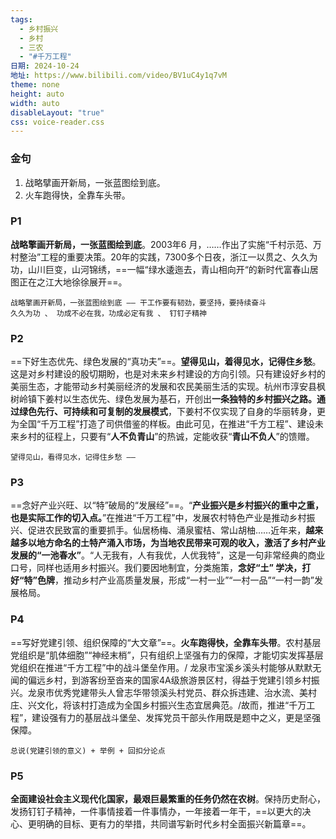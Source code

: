 ```yaml
---
tags:
  - 乡村振兴
  - 乡村
  - 三农
  - "#千万工程"
日期: 2024-10-24
地址: https://www.bilibili.com/video/BV1uC4y1q7vM
theme: none
height: auto
width: auto
disableLayout: "true"
css: voice-reader.css
---
```

### 金句

1. 战略擘画开新局，一张蓝图绘到底。
2. 火车跑得快，全靠车头带。

### P1

**战略擎画开新局，一张蓝图绘到底**。2003年6 月，……作出了实施“千村示范、万村整治”工程的重要决策。20年的实践，7300多个日夜，浙江一以贯之、久久为功，山川巨变，山河锦绣，==一幅“绿水逶迤去，青山相向开“的新时代富春山居图正在之江大地徐徐展开==。

	战略擎画开新局，一张蓝图绘到底 —— 干工作要有韧劲，要坚持，要持续奋斗
	久久为功 、 功成不必在我，功成必定有我 、 钉钉子精神
### P2

==下好生态优先、绿色发展的“真功夫”==。**望得见山，着得见水，记得住乡愁**。这是对乡村建设的殷切期盼，也是对未来乡村建设的方向引领。只有建设好乡村的美丽生态，才能带动乡村美丽经济的发展和农民美丽生活的实现。杭州市淳安县枫树岭镇下姜村以生态优先、绿色发展为基石，开创出**一条独特的乡村振兴之路。通过绿色先行、可持续和可复制的发展模式**，下姜村不仅实现了自身的华丽转身，更为全国“千万工程”打造了司供借鉴的样板。由此可见，在推进“千方工程”、建设未来乡村的征程上，只要有“**人不负青山**”的热诚，定能收获“**青山不负人**”的馈赠。

	望得见山，看得见水，记得住乡愁 —— 
### P3

==念好产业兴旺、以“特”破局的“发展经”==。“**产业振兴是乡村振兴的重中之重，也是实际工作的切入点。**”在推进“千万工程”中，发展农村特色产业是推动乡村振兴、促进农民致富的重要抓手。仙居杨梅、涌泉蜜桔、常山胡柚……近年来，**越来越多以地方命名的土特产涌入市场，为当地农民带来可观的收入，激活了乡村产业发展的“一池春水”**。“人无我有，人有我优，人优我特”，这是一句非常经典的商业口号，同样也适用乡村振兴。我们要因地制宜，分类施策，**念好“土” 学决，打好“特”色牌**，推动乡村产业高质量发展，形成“一村一业”“一村一品”“一村一韵”发展格局。

	
### P4

==写好党建引领、组织保障的“大文章”==。**火车跑得快，全靠车头带**。农村基层党组织是“肌体细胞”“神经末梢”，只有组织上坚强有力的保障，才能切实发挥基层党组织在推进“千方工程”中的战斗堡垒作用。/ 龙泉市宝溪乡溪头村能够从默默无闻的偏远乡村，到游客纷至沓来的国家4A级旅游景区村，得益于党建引领乡村振兴。龙泉市优秀党建带头人曾志华带领溪头村党员、群众拆违建、治水流、美村庄、兴文化，将该村打造成为全国乡村振兴生态宜居典范。/故而，推进“千万工程”，建设强有力的基层战斗堡垒、发挥党员干部头作用既是题中之义，更是坚强保障。

	总说(党建引领的意义) + 举例 + 回扣分论点
### P5

**全面建设社会主义现代化国家，最艰巨最繁重的任务仍然在农树**。保持历史耐心，发扬钉钉子精神，一件事情接着一件事情办，一年接着一年干，==以更大的决心、更明确的目标、更有力的举措，共同谱写新时代乡村全面振兴新篇章==。

	


